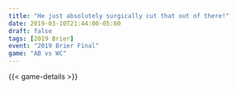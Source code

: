```yaml
---
title: "He just absolutely surgically cut that out of there!"
date: 2019-03-10T21:44:00-05:00
draft: false
tags: [2019 Brier]
event: "2019 Brier Final"
game: "AB vs WC"
---
```

{{< game-details >}}
<!--more--> 